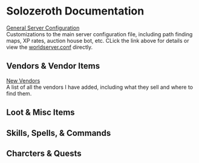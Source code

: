 # Solozeroth Documentation

[General Server Configuration](worldserver.md)  
Customizations to the main server configuration file, including path finding maps, XP rates, auction house bot, etc. CLick the link above for details or view the [worldserver.conf](../worldserver.conf) directly.

 
## Vendors & Vendor Items
[New Vendors](new-vendors.md)  
A list of all the vendors I have added, including what they sell and where to find them.

## Loot & Misc Items


## Skills, Spells, & Commands


## Charcters & Quests

